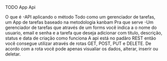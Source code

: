 TODO App Api 

O que é
-API aplicando o método Todo como um gerenciador de tarefas, um App de tarefas baseado na metodologia kanbam
Pra que serve
-Um gerenciador de tarefas que através de um forms você indica a o nome do usuario, email e senha 
e a tarefa que deseja adicionar com titulo, descrição, status e data de criação
como funciona
A api está no padãro REST então você consegue utilizar através de rotas GET, POST, PUT e DELETE.
De acordo com a rota você pode apenas visualiar os dados, alterar, inserir ou deletar.
